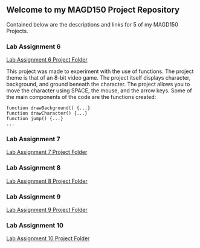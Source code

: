 ## Welcome to my MAGD150 Project Repository

Contained below are the descriptions and links for 5 of my MAGD150 Projects.

### Lab Assignment 6

[Lab Assignment 6 Project Folder](https://github.com/UnstableDiamond/MAGD150-Projects/tree/gh-pages/s22magd150lab06_Cobb)

This project was made to experiment with the use of functions. The project theme is that of an 8-bit video game. The project itself displays character, background, and ground beneath the character. The project allows you to move the character using SPACE, the mouse, and the arrow keys. Some of the main components of the code are the functions created:
```
function drawBackground() {...}
function drawCharacter() {...}
function jump() {...}
...
```

### Lab Assignment 7

[Lab Assignment 7 Project Folder](https://github.com/UnstableDiamond/MAGD150-Projects/tree/gh-pages/s22magd150lab07_Cobb)

### Lab Assignment 8

[Lab Assignment 8 Project Folder](https://github.com/UnstableDiamond/MAGD150-Projects/tree/gh-pages/s22magd150lab08_Cobb)

### Lab Assignment 9

[Lab Assignment 9 Project Folder](https://github.com/UnstableDiamond/MAGD150-Projects/tree/gh-pages/s22magd150lab09_Cobb)

### Lab Assignment 10

[Lab Assignment 10 Project Folder](https://github.com/UnstableDiamond/MAGD150-Projects/tree/gh-pages/s22magd150lab10_Cobb)

